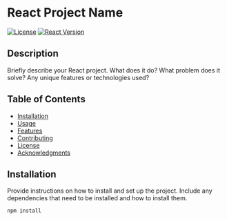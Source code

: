 # React Project Name

[![License](https://img.shields.io/badge/License-MIT-blue.svg)](LICENSE)
[![React Version](https://img.shields.io/badge/React-16.0%2B-blue)](https://reactjs.org/)

## Description

Briefly describe your React project. What does it do? What problem does it solve? Any unique features or technologies used?

## Table of Contents

- [Installation](#installation)
- [Usage](#usage)
- [Features](#features)
- [Contributing](#contributing)
- [License](#license)
- [Acknowledgments](#acknowledgments)

## Installation

Provide instructions on how to install and set up the project. Include any dependencies that need to be installed and how to install them.

```bash
npm install
